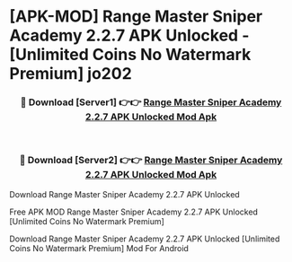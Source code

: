 # [APK-MOD] Range Master  Sniper Academy 2.2.7 APK Unlocked - [Unlimited Coins No Watermark Premium] jo202



<div align="center">
<h3>🔴 Download [Server1] 👉👉 <a href="https://momento.my/?title=Range_Master__Sniper_Academy_2.2.7_APK_Unlocked">Range Master  Sniper Academy 2.2.7 APK Unlocked Mod Apk</a></h3><br>

<h3>🔴 Download [Server2] 👉👉 <a href="https://momento.my/?title=Range_Master__Sniper_Academy_2.2.7_APK_Unlocked">Range Master  Sniper Academy 2.2.7 APK Unlocked Mod Apk</a></h3>
</div>



Download Range Master  Sniper Academy 2.2.7 APK Unlocked 

Free APK MOD Range Master  Sniper Academy 2.2.7 APK Unlocked [Unlimited Coins No Watermark Premium]

Download Range Master  Sniper Academy 2.2.7 APK Unlocked [Unlimited Coins No Watermark Premium] Mod For Android
